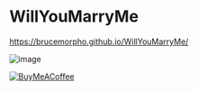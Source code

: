# WillYouMarryMe

https://brucemorpho.github.io/WillYouMarryMe/

![image](https://github.com/BruceMorpho/WillYouMarryMe/assets/130820625/b72baadc-8e95-459c-b6f8-589cfdcd68f2)

 [![BuyMeACoffee](https://img.shields.io/badge/Buy%20Me%20a%20Coffee-ffdd00?style=for-the-badge&logo=buy-me-a-coffee&logoColor=black)](https://buymeacoffee.com/xobruce)

